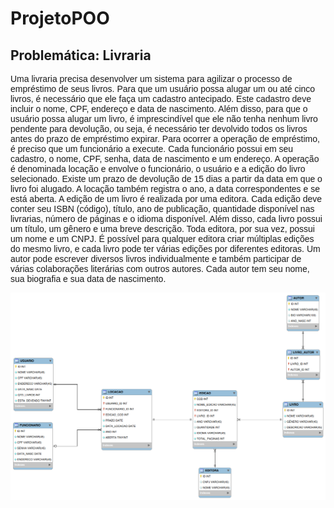 # ProjetoPOO

<h2>Problemática: Livraria </h2> 
<p style="font-family: Arial;">Uma livraria precisa desenvolver um sistema para agilizar o
processo de empréstimo de seus livros.
Para que um usuário possa alugar um ou até cinco livros, é necessário
que ele faça um cadastro antecipado. Este cadastro deve incluir o
nome, CPF, endereço e data de nascimento. Além disso, para que o
usuário possa alugar um livro, é imprescindível que ele não tenha
nenhum livro pendente para devolução, ou seja, é necessário ter
devolvido todos os livros antes do prazo de empréstimo expirar.
Para ocorrer a operação de empréstimo, é preciso que um
funcionário a execute. Cada funcionário possui em seu cadastro, o
nome, CPF, senha, data de nascimento e um endereço. A operação é
denominada locação e envolve o funcionário, o usuário e a edição do
livro selecionado. Existe um prazo de devolução de 15 dias a partir da
data em que o livro foi alugado. A locação também registra o ano, a data
correspondentes e se está aberta.
A edição de um livro é realizada por uma editora. Cada edição deve
conter seu ISBN (código), título, ano de publicação, quantidade
disponível nas livrarias, número de páginas e o idioma disponível. Além
disso, cada livro possui um título, um gênero e uma breve descrição.
Toda editora, por sua vez, possui um nome e um CNPJ. É possível para
qualquer editora criar múltiplas edições do mesmo livro, e cada livro
pode ter várias edições por diferentes editoras.
Um autor pode escrever diversos livros individualmente e também
participar de várias colaborações literárias com outros autores. Cada
autor tem seu nome, sua biografia e sua data de nascimento. </p>

<img src="docs/livraria_logico.png">
